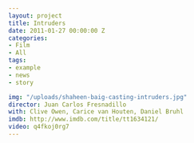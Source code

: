 ```yaml
---
layout: project
title: Intruders
date: 2011-01-27 00:00:00 Z
categories:
- Film
- All
tags:
- example
- news
- story

img: "/uploads/shaheen-baig-casting-intruders.jpg"
director: Juan Carlos Fresnadillo
with: Clive Owen, Carice van Houten, Daniel Bruhl
imdb: http://www.imdb.com/title/tt1634121/
video: q4fkoj0rg7
---
```


